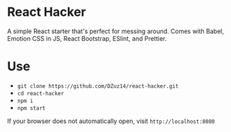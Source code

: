 # React Hacker

A simple React starter that's perfect for messing around. Comes with Babel, Emotion CSS in JS, React Bootstrap, ESlint, and Prettier.

# Use

- `git clone https://github.com/DZuz14/react-hacker.git`
- `cd react-hacker`
- `npm i`
- `npm start`

If your browser does not automatically open, visit `http://localhost:8080`
